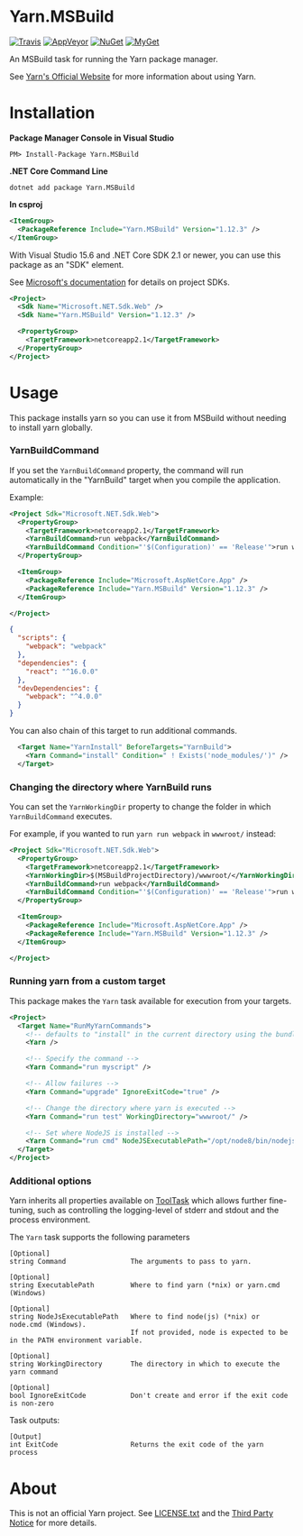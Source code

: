 Yarn.MSBuild
============

[![Travis][travis-badge]](https://travis-ci.org/natemcmaster/Yarn.MSBuild)
[![AppVeyor][appveyor-badge]](https://ci.appveyor.com/project/natemcmaster/yarn-msbuild)
[![NuGet][nuget-badge]](https://nuget.org/packages/Yarn.MSBuild)
[![MyGet][myget-badge]](https://www.myget.org/feed/natemcmaster/package/nuget/Yarn.MSBuild)

[travis-badge]: https://img.shields.io/travis/natemcmaster/Yarn.MSBuild.svg?style=flat-square&label=travis
[appveyor-badge]: https://img.shields.io/appveyor/ci/natemcmaster/yarn-msbuild.svg?style=flat-square&label=appveyor
[nuget-badge]: https://img.shields.io/nuget/v/Yarn.MSBuild.svg?style=flat-square&label=nuget
[myget-badge]: https://img.shields.io/www.myget/natemcmaster/vpre/Yarn.MSBuild.svg?style=flat-square&label=myget

An MSBuild task for running the Yarn package manager.

See [Yarn's Official Website](https://yarnpkg.com/en/) for more information about using Yarn.

# Installation

**Package Manager Console in Visual Studio**
```
PM> Install-Package Yarn.MSBuild
```

**.NET Core Command Line**
```
dotnet add package Yarn.MSBuild
```

**In csproj**
```xml
<ItemGroup>
  <PackageReference Include="Yarn.MSBuild" Version="1.12.3" />
</ItemGroup>
```

With Visual Studio 15.6 and .NET Core SDK 2.1 or newer, you can use this package as an "SDK" element.

See [Microsoft's documentation](https://docs.microsoft.com/en-us/visualstudio/msbuild/how-to-use-project-sdk) for details on project SDKs.

```xml
<Project>
  <Sdk Name="Microsoft.NET.Sdk.Web" />
  <Sdk Name="Yarn.MSBuild" Version="1.12.3" />

  <PropertyGroup>
    <TargetFramework>netcoreapp2.1</TargetFramework>
  </PropertyGroup>
</Project>
```

# Usage

This package installs yarn so you can use it from MSBuild without needing to install yarn globally.

### YarnBuildCommand

If you set the `YarnBuildCommand` property, the command will run automatically in the "YarnBuild" target
when you compile the application.

Example:

```xml
<Project Sdk="Microsoft.NET.Sdk.Web">
  <PropertyGroup>
    <TargetFramework>netcoreapp2.1</TargetFramework>
    <YarnBuildCommand>run webpack</YarnBuildCommand>
    <YarnBuildCommand Condition="'$(Configuration)' == 'Release'">run webpack --env.prod</YarnBuildCommand>
  </PropertyGroup>

  <ItemGroup>
    <PackageReference Include="Microsoft.AspNetCore.App" />
    <PackageReference Include="Yarn.MSBuild" Version="1.12.3" />
  </ItemGroup>

</Project>
```

```json
{
  "scripts": {
    "webpack": "webpack"
  },
  "dependencies": {
    "react": "^16.0.0"
  },
  "devDependencies": {
    "webpack": "^4.0.0"
  }
}
```

You can also chain of this target to run additional commands.

```xml
  <Target Name="YarnInstall" BeforeTargets="YarnBuild">
    <Yarn Command="install" Condition=" ! Exists('node_modules/')" />
  </Target>
```

### Changing the directory where YarnBuild runs

You can set the `YarnWorkingDir` property to change the folder in which `YarnBuildCommand` executes.

For example, if you wanted to run `yarn run webpack` in `wwwroot/` instead:

```xml
<Project Sdk="Microsoft.NET.Sdk.Web">
  <PropertyGroup>
    <TargetFramework>netcoreapp2.1</TargetFramework>
    <YarnWorkingDir>$(MSBuildProjectDirectory)/wwwroot/</YarnWorkingDir>
    <YarnBuildCommand>run webpack</YarnBuildCommand>
    <YarnBuildCommand Condition="'$(Configuration)' == 'Release'">run webpack --env.prod</YarnBuildCommand>
  </PropertyGroup>

  <ItemGroup>
    <PackageReference Include="Microsoft.AspNetCore.App" />
    <PackageReference Include="Yarn.MSBuild" Version="1.12.3" />
  </ItemGroup>

</Project>
```


### Running yarn from a custom target

This package makes the `Yarn` task available for execution from your targets.

```xml
<Project>
  <Target Name="RunMyYarnCommands">
    <!-- defaults to "install" in the current directory using the bundled version of yarn. -->
    <Yarn />

    <!-- Specify the command -->
    <Yarn Command="run myscript" />

    <!-- Allow failures -->
    <Yarn Command="upgrade" IgnoreExitCode="true" />

    <!-- Change the directory where yarn is executed -->
    <Yarn Command="run test" WorkingDirectory="wwwroot/" />

    <!-- Set where NodeJS is installed -->
    <Yarn Command="run cmd" NodeJSExecutablePath="/opt/node8/bin/nodejs" />
  </Target>
</Project>
```

### Additional options

Yarn inherits all properties available on [ToolTask](https://docs.microsoft.com/en-us/dotnet/api/microsoft.build.utilities.tooltask)
which allows further fine-tuning, such as controlling the logging-level of stderr and stdout and the
process environment.

The `Yarn` task supports the following parameters

```
[Optional]
string Command                The arguments to pass to yarn.

[Optional]
string ExecutablePath         Where to find yarn (*nix) or yarn.cmd (Windows)

[Optional]
string NodeJsExecutablePath   Where to find node(js) (*nix) or node.cmd (Windows).
                              If not provided, node is expected to be in the PATH environment variable.

[Optional]
string WorkingDirectory       The directory in which to execute the yarn command

[Optional]
bool IgnoreExitCode           Don't create and error if the exit code is non-zero
```

Task outputs:
```
[Output]
int ExitCode                  Returns the exit code of the yarn process
```

# About

This is not an official Yarn project. See [LICENSE.txt](LICENSE.txt) and the [Third Party Notice](src/Yarn.MSBuild/third_party_notice.txt) for more details.
